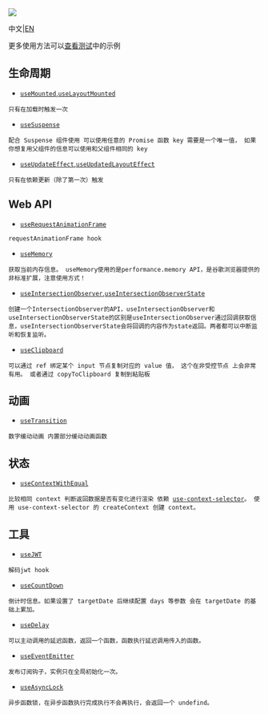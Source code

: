 <image src="https://raw.githubusercontent.com/xyhxx/program_preview/master/logo/react-use.png">

中文|<a href='./docs/en.md'>EN</a>

更多使用方法可以<a href="https://github.com/xyhxx/proste-react-use/tree/main/__tests__">查看测试</a>中的示例

## 生命周期

- [`useMounted`](./docs/useMounted/cn.md),[`useLayoutMounted`](./docs/useLayoutMounted/cn.md)

`只有在加载时触发一次`

- [`useSuspense`](./docs/useSuspense/cn.md)

`配合 Suspense 组件使用 可以使用任意的 Promise 函数 key 需要是一个唯一值， 如果你想复用父组件的信息可以使用和父组件相同的 key`

- [`useUpdateEffect`](./docs/useUpdateEffect/cn.md),[`useUpdatedLayoutEffect`](./docs/useUpdatedLayoutEffect/cn.md)

`只有在依赖更新（除了第一次）触发`

## Web API

- [`useRequestAnimationFrame`](./docs/useRequestAnimationFrame/cn.md)

`requestAnimationFrame hook`

- [`useMemory`](./docs/useMemory/cn.md)

`获取当前内存信息。 useMemory使用的是performance.memory API，是谷歌浏览器提供的非标准扩展，注意使用方式！`

- [`useIntersectionObserver`](./docs/useIntersectionObserver/cn.md),[`useIntersectionObserverState`](./docs/useIntersectionObserverState/cn.md)

`创建一个IntersectionObserver的API，useIntersectionObserver和useIntersectionObserverState的区别是useIntersectionObserver通过回调获取信息，useIntersectionObserverState会将回调的内容作为state返回。两者都可以中断监听和恢复监听。`

- [`useClipboard`](./docs/useClipboard/cn.md)

`可以通过 ref 绑定某个 input 节点复制对应的 value 值， 这个在非受控节点 上会非常有用。 或者通过 copyToClipboard 复制到粘贴板`

## 动画

- [`useTransition`](./docs/useTransition/cn.md)

`数字缓动动画 内置部分缓动动画函数`

## 状态

- [`useContextWithEqual`](./docs/useContextWithEqual/cn.md)

`比较相同 context 判断返回数据是否有变化进行渲染 依赖 `[`use-context-selector`](https://github.com/dai-shi/use-context-selector)`。 使用 use-context-selector 的 createContext 创建 context。`

## 工具

- [`useJWT`](./docs/useJWT/cn.md)

`解码jwt hook`

- [`useCountDown`](./docs/useCountDown/cn.md)

`倒计时信息。如果设置了 targetDate 后继续配置 days 等参数 会在 targetDate 的基础上累加。`

- [`useDelay`](./docs/useDelay/cn.md)

`可以主动调用的延迟函数，返回一个函数，函数执行延迟调用传入的函数。`

- [`useEventEmitter`](./docs/useEventEmitter/cn.md)

`发布订阅钩子，实例只在全局初始化一次。`

- [`useAsyncLock`](./docs/useAsyncLock/cn.md)

`异步函数锁，在异步函数执行完成执行不会再执行，会返回一个 undefind。`
